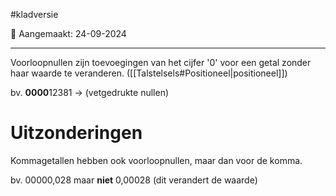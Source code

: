 #kladversie 

📅 Aangemaakt: 24-09-2024

---
Voorloopnullen zijn toevoegingen van het cijfer '0' voor een getal zonder haar waarde te veranderen. ([[Talstelsels#Positioneel|positioneel]])

bv. **0000**12381 -> (vetgedrukte nullen)

# Uitzonderingen
Kommagetallen hebben ook voorloopnullen, maar dan voor de komma.

bv. 00000,028 maar **niet** 0,00028 (dit verandert de waarde)